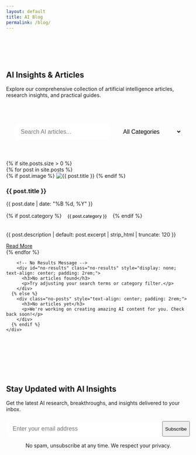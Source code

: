 ```yaml
---
layout: default
title: AI Blog
permalink: /blog/
---
```


<div class="container">
  <section class="hero" style="padding: 4rem 0 2rem;">
    <div class="section-header">
      <h1>AI Insights & Articles</h1>
      <p>Explore our comprehensive collection of artificial intelligence articles, research insights, and practical guides.</p>
    </div>
  </section>

  <!-- Search and Filter Section -->
  <section class="search-section" style="margin-bottom: 2rem;">
    <div class="container">
      <div class="search-box">
        <input type="search" id="search-input" placeholder="Search AI articles..." class="search-input">
        <select id="category-filter" class="category-filter">
          <option value="">All Categories</option>
          <option value="machine-learning">Machine Learning</option>
          <option value="deep-learning">Deep Learning</option>
          <option value="ai-applications">AI Applications</option>
          <option value="ai-research">AI Research</option>
          <option value="ai-ethics">AI Ethics</option>
          <option value="ai-tools">AI Tools</option>
          <option value="data-science">Data Science</option>
          <option value="computer-vision">Computer Vision</option>
        </select>
      </div>
    </div>
  </section>

  <!-- Blog Posts Grid -->
  <section class="blog-posts">
    <div class="container">
      {% if site.posts.size > 0 %}
        <div class="post-list" id="posts-container">
          {% for post in site.posts %}
          <article class="post-card" data-category="{{ post.category | default: 'general' }}">
            {% if post.image %}
            <img src="{{ post.image | relative_url }}" alt="{{ post.title }}">
            {% endif %}
            <div class="post-card-content">
              <h3>{{ post.title }}</h3>
              <p class="meta">{{ post.date | date: "%B %d, %Y" }}</p>
              {% if post.category %}
              <span class="category-tag">{{ post.category }}</span>
              {% endif %}
              <p>{{ post.description | default: post.excerpt | strip_html | truncate: 120 }}</p>
              <a href="{{ post.url | relative_url }}" class="btn btn-outline">Read More</a>
            </div>
          </article>
          {% endfor %}
        </div>
        
        <!-- No Results Message -->
        <div id="no-results" class="no-results" style="display: none; text-align: center; padding: 2rem;">
          <h3>No articles found</h3>
          <p>Try adjusting your search terms or category filter.</p>
        </div>
      {% else %}
        <div class="no-posts" style="text-align: center; padding: 2rem;">
          <h3>No articles yet</h3>
          <p>We're working on creating amazing AI content for you. Check back soon!</p>
        </div>
      {% endif %}
    </div>
  </section>

  <!-- Newsletter Signup -->
  <section class="newsletter" style="margin: 4rem 0; background: var(--gray-50); padding: 3rem 0; border-radius: var(--radius-lg);">
    <div class="container">
      <div class="section-header">
        <h2>Stay Updated with AI Insights</h2>
        <p>Get the latest AI research, breakthroughs, and insights delivered to your inbox.</p>
      </div>
      <div style="max-width: 500px; margin: 0 auto; text-align: center;">
        <div class="newsletter-form">
          <input type="email" placeholder="Enter your email address" class="newsletter-input">
          <button class="btn btn-primary">Subscribe</button>
        </div>
        <p style="font-size: 0.875rem; color: var(--gray-500); margin-top: 1rem;">
          No spam, unsubscribe at any time. We respect your privacy.
        </p>
      </div>
    </div>
  </section>
</div>

<style>
.search-section {
  background: var(--white);
  border: 1px solid var(--gray-200);
  border-radius: var(--radius-lg);
  padding: 1.5rem;
  margin-bottom: 2rem;
}

.search-box {
  display: flex;
  gap: 1rem;
  align-items: center;
}

.search-input {
  flex: 1;
  padding: 0.75rem 1rem;
  border: 1px solid var(--gray-300);
  border-radius: var(--radius-md);
  font-size: 1rem;
  transition: var(--transition);
}

.search-input:focus {
  outline: none;
  border-color: var(--primary);
  box-shadow: 0 0 0 3px rgba(124, 58, 237, 0.1);
}

.category-filter {
  padding: 0.75rem 1rem;
  border: 1px solid var(--gray-300);
  border-radius: var(--radius-md);
  font-size: 1rem;
  background: var(--white);
  cursor: pointer;
}

.category-tag {
  display: inline-block;
  background: var(--primary);
  color: var(--white);
  padding: 0.25rem 0.75rem;
  border-radius: var(--radius-sm);
  font-size: 0.75rem;
  font-weight: 500;
  margin-bottom: 1rem;
}

.newsletter-form {
  display: flex;
  gap: 0.5rem;
  margin-top: 1.5rem;
}

.newsletter-input {
  flex: 1;
  padding: 0.75rem 1rem;
  border: 1px solid var(--gray-300);
  border-radius: var(--radius-md);
  font-size: 1rem;
}

.newsletter-input:focus {
  outline: none;
  border-color: var(--primary);
}

@media (max-width: 768px) {
  .search-box {
    flex-direction: column;
  }
  
  .newsletter-form {
    flex-direction: column;
  }
}
</style>

<script>
// Simple search and filter functionality
document.addEventListener('DOMContentLoaded', function() {
  const searchInput = document.getElementById('search-input');
  const categoryFilter = document.getElementById('category-filter');
  const postsContainer = document.getElementById('posts-container');
  const noResults = document.getElementById('no-results');
  const posts = document.querySelectorAll('.post-card');

  function filterPosts() {
    const searchTerm = searchInput.value.toLowerCase();
    const selectedCategory = categoryFilter.value.toLowerCase();
    let visiblePosts = 0;

    posts.forEach(post => {
      const title = post.querySelector('h3').textContent.toLowerCase();
      const content = post.querySelector('p').textContent.toLowerCase();
      const category = post.dataset.category.toLowerCase();
      
      const matchesSearch = title.includes(searchTerm) || content.includes(searchTerm);
      const matchesCategory = !selectedCategory || category === selectedCategory;
      
      if (matchesSearch && matchesCategory) {
        post.style.display = 'block';
        visiblePosts++;
      } else {
        post.style.display = 'none';
      }
    });

    // Show/hide no results message
    if (visiblePosts === 0) {
      noResults.style.display = 'block';
      postsContainer.style.display = 'none';
    } else {
      noResults.style.display = 'none';
      postsContainer.style.display = 'grid';
    }
  }

  // Add event listeners
  searchInput.addEventListener('input', filterPosts);
  categoryFilter.addEventListener('change', filterPosts);
});
</script>
